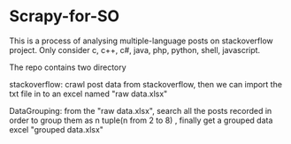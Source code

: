 # Scrapy-for-SO
This is a process of analysing multiple-language posts on stackoverflow project. Only consider c, c++, c#, java, php, python, shell, javascript.

The repo contains two directory

stackoverflow:  crawl post data from stackoverflow, then we can import the txt file in to an excel named "raw data.xlsx"

DataGrouping: from the "raw data.xlsx",  search all the posts recorded in order to group them as n tuple(n from 2 to 8) , finally get a grouped data excel "grouped data.xlsx"